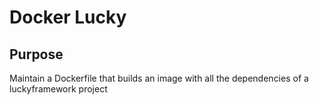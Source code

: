 # Docker Lucky

## Purpose

Maintain a Dockerfile that builds an image with all the dependencies of a luckyframework project


